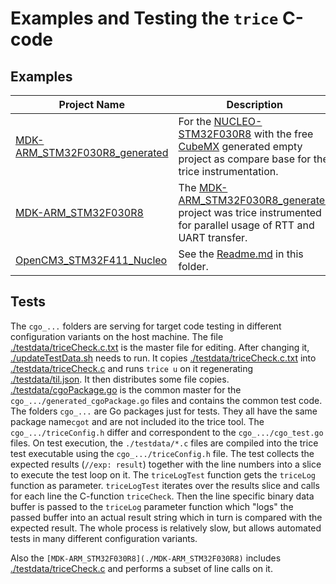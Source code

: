 # Examples and Testing the `trice` C-code

## Examples


| Project Name | Description |
| - | - |
| [MDK-ARM_STM32F030R8_generated](./MDK-ARM_STM32F030R8_generated) | For the [NUCLEO-STM32F030R8](https://www.st.com/en/evaluation-tools/nucleo-f030r8.html) with the free [CubeMX](https://www.st.com/en/development-tools/stm32cubemx.html) generated empty project as compare base for the trice instrumentation. |
| [MDK-ARM_STM32F030R8](./MDK-ARM_STM32F030R8) | The [MDK-ARM_STM32F030R8_generated](./MDK-ARM_STM32F030R8_generated) project was trice instrumented for parallel usage of RTT and UART transfer. |
| [OpenCM3_STM32F411_Nucleo](./OpenCM3_STM32F411_Nucleo) | See the [Readme.md](./OpenCM3_STM32F411_Nucleo/Readme.md) in this folder.

## Tests

The `cgo_...` folders are serving for target code testing in different configuration variants on the host machine. The file [./testdata/triceCheck.c.txt](./testdata/triceCheck.c.txt) is the master file for editing. After changing it, [./updateTestData.sh](./updateTestData.sh) needs to run. It copies [./testdata/triceCheck.c.txt](./testdata/triceCheck.c.txt) into [./testdata/triceCheck.c](./testdata/triceCheck.c) and runs `trice u` on it regenerating [./testdata/til.json](./testdata/til.json). It then distributes some file copies. [./testdata/cgoPackage.go](./testdata/cgoPackage.go) is the common master for the `cgo_.../generated_cgoPackage.go` files and contains the common test code. The folders `cgo_...` are Go packages just for tests. They all have the same package name`cgot` and are not included ito the trice tool. The `cgo_.../triceConfig.h` differ and correspondent to the `cgo_.../cgo_test.go` files. On test execution, the `./testdata/*.c` files are compiled into the trice test executable using the `cgo_.../triceConfig.h` file. The test collects the expected results (`//exp: result`) together with the line numbers into a slice to execute the test loop on it. The `triceLogTest` function gets the `triceLog` function as parameter. `triceLogTest` iterates over the results slice and calls for each line the C-function `triceCheck`. Then the line specific binary data buffer is passed to the `triceLog` parameter function which "logs" the passed buffer into an actual result string which in turn is compared with the expected result. The whole process is relatively slow, but allows automated tests in many different configuration variants.

Also the `[MDK-ARM_STM32F030R8](./MDK-ARM_STM32F030R8)` includes [./testdata/triceCheck.c](./testdata/triceCheck.c) and performs a subset of line calls on it.



